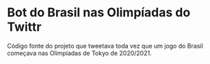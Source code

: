 # Bot do Brasil nas Olimpíadas do Twittr
Código fonte do projeto que tweetava toda vez que um jogo do Brasil começava nas Olimpíadas de Tokyo de 2020/2021.
